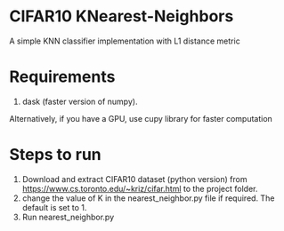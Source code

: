 # CIFAR10 KNearest-Neighbors

A simple KNN classifier implementation with L1 distance metric

# Requirements
1. dask (faster version of numpy). <br>

Alternatively, if you have a GPU, use cupy library for faster computation

# Steps to run
1. Download and extract CIFAR10 dataset (python version) from https://www.cs.toronto.edu/~kriz/cifar.html to the project folder. <br>
2. change the value of K in the nearest_neighbor.py file if required. The default is set to 1. <br>
3. Run nearest_neighbor.py
